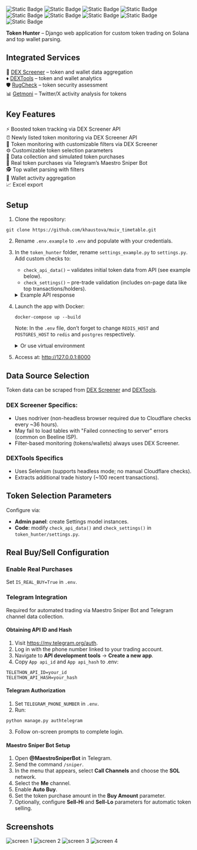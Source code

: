 
![Static Badge](https://img.shields.io/badge/Python-3.12.5-orange) ![Static Badge](https://img.shields.io/badge/Django-5.1-blue) ![Static Badge](https://img.shields.io/badge/Django_Telethon-1.4.0-blue) ![Static Badge](https://img.shields.io/badge/Celery-5.4.0-blue) ![Static Badge](https://img.shields.io/badge/Nodriver-0.36-blue) ![Static Badge](https://img.shields.io/badge/PostgreSQL-14.15-purple) ![Static Badge](https://img.shields.io/badge/Redis-6.0.16-purple) ![Static Badge](https://img.shields.io/badge/DEX_Screener_API-v1-purple) ![Static Badge](https://img.shields.io/badge/Solana-yellow) 

**Token Hunter** – Django web application for custom token trading on Solana and top wallet parsing.

## Integrated Services

:gem:  [DEX Screener](https://dexscreener.com/) – token and wallet data aggregation  
:diamonds: [DEXTools](https://www.dextools.io/) – token and wallet analytics  
:shield: [RugCheck](https://rugcheck.xyz/) – token security assessment  
:bar_chart: [Getmoni](https://discover.getmoni.io/) – Twitter/X activity analysis for tokens  

## Key Features

:zap: Boosted token tracking via DEX Screener API  
:alarm_clock: Newly listed token monitoring via DEX Screener API  
:mag_right: Token monitoring with customizable filters via DEX Screener  
:gear: Customizable token selection parameters  
:shopping_cart: Data collection and simulated token purchases  
:robot: Real token purchases via Telegram’s Maestro Sniper Bot  
:detective: Top wallet parsing with filters  
:page_with_curl: Wallet activity aggregation  
:chart_with_upwards_trend: Excel export  

## Setup

1. Clone the repository:

```
git clone https://github.com/khaustova/muiv_timetable.git
```

2. Rename `.env.example` to `.env` and populate with your credentials.

3. In the `token_hunter` folder, rename `settings_example.py` to `settings.py`. Add custom checks to:
    - `check_api_data()` – validates initial token data from API (see example below).
    - `check_settings()` – pre-trade validation (includes on-page data like top transactions/holders).
   
   <details>
   <summary>Example API response</summary>
      <code>{
        "chainId" : "solana",
        "dexId" : "raydium",  
        "url" : "https://dexscreener.com/solana/dqcj8kcnbdmm7kww4w4w9hvbhb7raellpt3raxsjmgnt",
        "pairAddress" : "DQcj8kcnBdMm7KWw4w4W9HVbhB7RAeLLPt3rAxsjmgnT",
        "baseToken" : {
            "address" : "B7NPUGvxC8BUF5a8BdxurBNxCjV3HwyN6DaRivtqNAjB",
            "name" : "Pi Network AI",
            "symbol" : "PiAI"
        },
        "quoteToken" : {
            "address" : "So11111111111111111111111111111111111111112",
            "name" : "Wrapped SOL",
            "symbol" : "SOL"
        },
        "priceNative" : "0.00000000000002174",
        "priceUsd" : "0.000000000004224",
        "txns" : {
            "m5" : {
                "buys" : 121,
                "sells" : 73
            },
            "h1" : {
                "buys" : 1050,
                "sells" : 706
            },
            "h6" : {
                "buys" : 8176,
                "sells" : 4854
            },
            "h24" : {
                "buys" : 8618,
                "sells" : 5078
            }
        },
        "volume" : {
            "h24" : 1017521.56,
            "h6" : 962844.46,
            "h1" : 120586.98,
            "m5" : 13581.37
        },
        "priceChange" : {
            "m5" : -28.15,
            "h1" : -40.1,
            "h6" : -49.48,
            "h24" : 507
        },
        "liquidity" : {
            "usd" : 30492.81,
            "base" : 3611984589615754,
            "quote" : 78.4331
        },
        "fdv" : 180343,
        "marketCap" : 180343,
        "pairCreatedAt" : 1739604349000,
        "info" : {
            "imageUrl" : "https://dd.dexscreener.com/ds-data/tokens/solana/B7NPUGvxC8BUF5a8BdxurBNxCjV3HwyN6DaRivtqNAjB.png?key=a838fa",
            "header" : "https://dd.dexscreener.com/ds-data/tokens/solana/B7NPUGvxC8BUF5a8BdxurBNxCjV3HwyN6DaRivtqNAjB/header.png?key=a838fa",
            "openGraph" : "https://cdn.dexscreener.com/token-images/og/solana/B7NPUGvxC8BUF5a8BdxurBNxCjV3HwyN6DaRivtqNAjB?timestamp=1739638500000",
            "websites" : [ {
                "label" : "Website",
                "url" : "https://pi-network.club"
            }, {
                "label" : "CoinMarketCap",
                "url" : "https://coinmarketcap.com/currencies/pi-network-ai/"
            } ],
            "socials" : [ {
                "type" : "twitter",
                "url" : "https://x.com/PiAICTO"
            }, {
                "type" : "telegram",
                "url" : "https://t.me/PiNetworkcto"
            } ]
        },
        "boosts" : {
            "active" : 500
        }
    }</code>

   </details>  

4. Launch the app with Docker:

    ```
    docker-compose up --build
    ```
    Note: In the `.env` file, don’t forget to change `REDIS_HOST` and `POSTGRES_HOST` to `redis` and `postgres` respectively.

    <details>
      <summary>Or use virtual environment</summary>

      * Ensure Redis and PostgreSQL are running.


      * Create venv:
        

      ```
      python3 -m venv .venv
      ```

      * Activate venv:

        * Linux/MacOS:  

        ```
        source .venv/bin/activate
        ```
      
        * Windows:  

        ```
        .venv\Scripts\activate
        ```

      * Install dependencies:

      ```
      pip install -r requirements.txt
      ```

      * Migrate DB:
        
      ```
      python3 manage.py migrate
      ```

      * Start Celery:
      
      ```
      celery -A core worker -l info
      ```

      * Run the server:  

      ```
      python3 manage.py runserver
      ```
      
    </details> 
  

5. Access at: http://127.0.0.1:8000 

## Data Source Selection

Token data can be scraped from [DEX Screener](https://dexscreener.com/) and [DEXTools](https://www.dextools.io/).

### DEX Screener Specifics:
- Uses nodriver (non-headless browser required due to Cloudflare checks every ~36 hours).
- May fail to load tables with "Failed connecting to server" errors (common on Beeline ISP).
- Filter-based monitoring (tokens/wallets) always uses DEX Screener.

### DEXTools Specifics
- Uses Selenium (supports headless mode; no manual Cloudflare checks).
- Extracts additional trade history (~100 recent transactions).

## Token Selection Parameters

Configure via:

- **Admin panel**: create Settings model instances.
- **Code**: modify `check_api_data()` and `check_settings()` in `token_hunter/settings.py`.

## Real Buy/Sell Configuration

### Enable Real Purchases

Set `IS_REAL_BUY=True` in `.env`.

### Telegram Integration

Required for automated trading via Maestro Sniper Bot and Telegram channel data collection.

#### Obtaining API ID and Hash

1. Visit https://my.telegram.org/auth.
2. Log in with the phone number linked to your trading account.
3. Navigate to **API development tools** → **Create a new app**.
4. Copy `App api_id` and `App api_hash` to .env:
```
TELETHON_API_ID=your_id
TELETHON_API_HASH=your_hash
```
#### Telegram Authorization

1. Set `TELEGRAM_PHONE_NUMBER` in `.env`.
2. Run: 

```
python manage.py authtelegram
```

3. Follow on-screen prompts to complete login.

#### Maestro Sniper Bot Setup

1. Open **@MaestroSniperBot** in Telegram.
2. Send the command `/sniper`.
3. In the menu that appears, select **Call Channels** and choose the **SOL** network.
4. Select the **Me** channel.
5. Enable **Auto Buy**.
6. Set the token purchase amount in the **Buy Amount** parameter.
7. Optionally, configure **Sell-Hi** and **Sell-Lo** parameters for automatic token selling.

## Screenshots
![screen 1](https://github.com/user-attachments/assets/db6a02e7-709e-471f-a421-1cc77ab6f9a5)
![screen 2](https://github.com/user-attachments/assets/37f8ce23-cb62-4a8f-a746-6207b6800c07)
![screen 3](https://github.com/user-attachments/assets/8a72cfb5-f4ed-4308-b41f-2a7c4a9d86ba)
![screen 4](https://github.com/user-attachments/assets/83f36e17-c36d-4030-a6b6-4ed0eebccee3)
